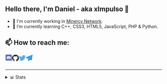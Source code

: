 ## Hello there, I'm Daniel - aka xImpulso 👋

- 🔭 I'm currently working in [Minercy Network](https://github.com/Minercy-Network).
- 🌱 I’m currently learning C++, CSS3, HTML5, JavaScript, PHP & Python.

## 📫 How to reach me:

[<img align="left" alt="xImpulso | Discord" width="22px" src="img/Discord.png" />][discord]
[<img align="left" alt="xImpulso | GitHub" width="22px" src="img/Github.png" />][github]
[<img align="left" alt="xImpulso | Twitter" width="22px" src="img/Twitter.png" />][twitter]
[<img align="left" alt="xImpulso | Email" width="22px" src="img/Email.png" />][email]

<br />
<br />

---

<details>
  <summary>📊 Stats</summary>

  <img align="center" alt="xImpulso's GitHub Stats" src="https://github-readme-stats.codestackr.vercel.app/api?username=xImpulso&show_icons=true&theme=discord_old_blurple&hide_border=true" />

</details>

<!-- LINKS -->

[discord]: https://discord.com/users/232166211910107136
[email]: mailto:xImpulso@minercy.net
[github]: https://github.com/xImpulso
[twitter]: https://twitter.com/xImpulso_
